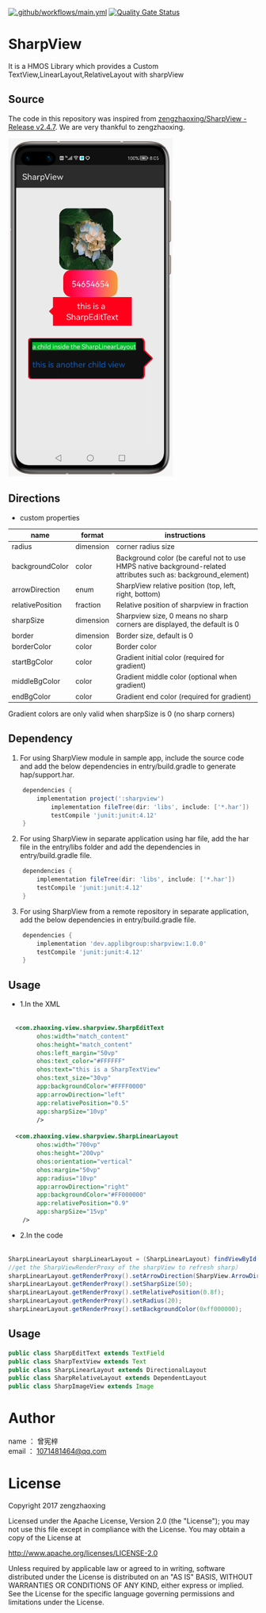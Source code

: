 [![.github/workflows/main.yml](https://github.com/applibgroup/SharpView/actions/workflows/main.yml/badge.svg)](https://github.com/applibgroup/SharpView/actions/workflows/main.yml)
[![Quality Gate Status](https://sonarcloud.io/api/project_badges/measure?project=applibgroup_SharpView-Lib&metric=alert_status)](https://sonarcloud.io/dashboard?id=applibgroup_SharpView-Lib)

# SharpView

It is a HMOS Library which provides a Custom TextView,LinearLayout,RelativeLayout with sharpView

## Source
The code in this repository was inspired from [zengzhaoxing/SharpView - Release v2.4.7](https://github.com/zengzhaoxing/SharpView). 
We are very thankful to zengzhaoxing. 

![Screenshot](./images/Screenshot.png)



## Directions

* custom properties

name | format | instructions
-----|------|------
radius    | dimension | corner radius size
backgroundColor   | color | Background color (be careful not to use HMPS native background-related attributes such as: background_element)
arrowDirection    | enum | SharpView relative position (top, left, right, bottom)
relativePosition   | fraction | Relative position of sharpview in fraction
sharpSize    | dimension | Sharpview size, 0 means no sharp corners are displayed, the default is 0
border    | dimension | Border size, default is 0
borderColor    | color | Border color
startBgColor    | color | Gradient initial color (required for gradient)
middleBgColor    | color | Gradient middle color (optional when gradient)
endBgColor    | color | Gradient end color (required for gradient)
    
Gradient colors are only valid when sharpSize is 0 (no sharp corners)

## Dependency
1. For using SharpView module in sample app, include the source code and add the below dependencies in entry/build.gradle to generate hap/support.har.
```groovy
	dependencies {
		implementation project(':sharpview')
        	implementation fileTree(dir: 'libs', include: ['*.har'])
        	testCompile 'junit:junit:4.12'
	}
```
2. For using SharpView in separate application using har file, add the har file in the entry/libs folder and add the dependencies in entry/build.gradle file.
```groovy
	dependencies {
		implementation fileTree(dir: 'libs', include: ['*.har'])
		testCompile 'junit:junit:4.12'
	}

```
3. For using SharpView from a remote repository in separate application, add the below dependencies in entry/build.gradle file.
```groovy
	dependencies {
		implementation 'dev.applibgroup:sharpview:1.0.0'
		testCompile 'junit:junit:4.12'
	}

```

## Usage

* 1.In the XML
```xml

  <com.zhaoxing.view.sharpview.SharpEditText
        ohos:width="match_content"
        ohos:height="match_content"
        ohos:left_margin="50vp"
        ohos:text_color="#FFFFFF"
        ohos:text="this is a SharpTextView"
        ohos:text_size="30vp"
        app:backgroundColor="#FFFF0000"
        app:arrowDirection="left"
        app:relativePosition="0.5"
        app:sharpSize="10vp"
        />
   
  <com.zhaoxing.view.sharpview.SharpLinearLayout
        ohos:width="700vp"
        ohos:height="200vp"
        ohos:orientation="vertical"
        ohos:margin="50vp"
        app:radius="10vp"
        app:arrowDirection="right"
        app:backgroundColor="#FF000000"
        app:relativePosition="0.9"
        app:sharpSize="15vp"
	/>

```

* 2.In the code
```java

SharpLinearLayout sharpLinearLayout = (SharpLinearLayout) findViewById(ResourceTable.Id_sharp_ll);
//get the SharpViewRenderProxy of the sharpView to refresh sharp）
sharpLinearLayout.getRenderProxy().setArrowDirection(SharpView.ArrowDirection.BOTTOM);
sharpLinearLayout.getRenderProxy().setSharpSize(50);
sharpLinearLayout.getRenderProxy().setRelativePosition(0.8f);
sharpLinearLayout.getRenderProxy().setRadius(20);
sharpLinearLayout.getRenderProxy().setBackgroundColor(0xff000000);

```


## Usage

```java
public class SharpEditText extends TextField
public class SharpTextView extends Text 
public class SharpLinearLayout extends DirectionalLayout
public class SharpRelativeLayout extends DependentLayout 
public class SharpImageView extends Image 
```

# Author 
name ： 曾宪梓<br/>
email ： 1071481464@qq.com

# License

Copyright 2017 zengzhaoxing


Licensed under the Apache License, Version 2.0 (the "License");
you may not use this file except in compliance with the License.
You may obtain a copy of the License at

   http://www.apache.org/licenses/LICENSE-2.0

Unless required by applicable law or agreed to in writing, software
distributed under the License is distributed on an "AS IS" BASIS,
WITHOUT WARRANTIES OR CONDITIONS OF ANY KIND, either express or implied.
See the License for the specific language governing permissions and
limitations under the License.
